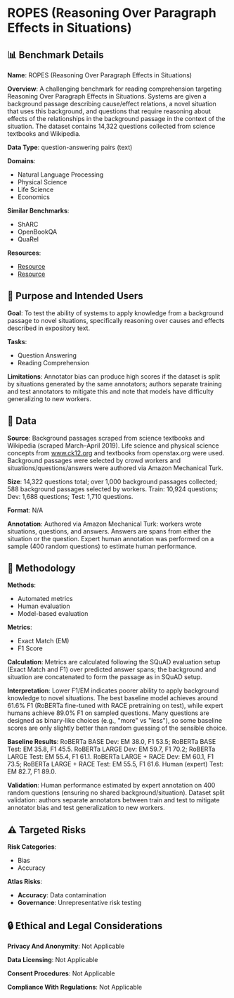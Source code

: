 # ROPES (Reasoning Over Paragraph Effects in Situations)

## 📊 Benchmark Details

**Name**: ROPES (Reasoning Over Paragraph Effects in Situations)

**Overview**: A challenging benchmark for reading comprehension targeting Reasoning Over Paragraph Effects in Situations. Systems are given a background passage describing cause/effect relations, a novel situation that uses this background, and questions that require reasoning about effects of the relationships in the background passage in the context of the situation. The dataset contains 14,322 questions collected from science textbooks and Wikipedia.

**Data Type**: question-answering pairs (text)

**Domains**:
- Natural Language Processing
- Physical Science
- Life Science
- Economics

**Similar Benchmarks**:
- ShARC
- OpenBookQA
- QuaRel

**Resources**:
- [Resource](https://allennlp.org/ropes)
- [Resource](https://arxiv.org/abs/1908.05852)

## 🎯 Purpose and Intended Users

**Goal**: To test the ability of systems to apply knowledge from a background passage to novel situations, specifically reasoning over causes and effects described in expository text.

**Tasks**:
- Question Answering
- Reading Comprehension

**Limitations**: Annotator bias can produce high scores if the dataset is split by situations generated by the same annotators; authors separate training and test annotators to mitigate this and note that models have difficulty generalizing to new workers.

## 💾 Data

**Source**: Background passages scraped from science textbooks and Wikipedia (scraped March–April 2019). Life science and physical science concepts from www.ck12.org and textbooks from openstax.org were used. Background passages were selected by crowd workers and situations/questions/answers were authored via Amazon Mechanical Turk.

**Size**: 14,322 questions total; over 1,000 background passages collected; 588 background passages selected by workers. Train: 10,924 questions; Dev: 1,688 questions; Test: 1,710 questions.

**Format**: N/A

**Annotation**: Authored via Amazon Mechanical Turk: workers wrote situations, questions, and answers. Answers are spans from either the situation or the question. Expert human annotation was performed on a sample (400 random questions) to estimate human performance.

## 🔬 Methodology

**Methods**:
- Automated metrics
- Human evaluation
- Model-based evaluation

**Metrics**:
- Exact Match (EM)
- F1 Score

**Calculation**: Metrics are calculated following the SQuAD evaluation setup (Exact Match and F1) over predicted answer spans; the background and situation are concatenated to form the passage as in SQuAD setup.

**Interpretation**: Lower F1/EM indicates poorer ability to apply background knowledge to novel situations. The best baseline model achieves around 61.6% F1 (RoBERTa fine-tuned with RACE pretraining on test), while expert humans achieve 89.0% F1 on sampled questions. Many questions are designed as binary-like choices (e.g., "more" vs "less"), so some baseline scores are only slightly better than random guessing of the sensible choice.

**Baseline Results**: RoBERTa BASE Dev: EM 38.0, F1 53.5; RoBERTa BASE Test: EM 35.8, F1 45.5. RoBERTa LARGE Dev: EM 59.7, F1 70.2; RoBERTa LARGE Test: EM 55.4, F1 61.1. RoBERTa LARGE + RACE Dev: EM 60.1, F1 73.5; RoBERTa LARGE + RACE Test: EM 55.5, F1 61.6. Human (expert) Test: EM 82.7, F1 89.0.

**Validation**: Human performance estimated by expert annotation on 400 random questions (ensuring no shared background/situation). Dataset split validation: authors separate annotators between train and test to mitigate annotator bias and test generalization to new workers.

## ⚠️ Targeted Risks

**Risk Categories**:
- Bias
- Accuracy

**Atlas Risks**:
- **Accuracy**: Data contamination
- **Governance**: Unrepresentative risk testing

## 🔒 Ethical and Legal Considerations

**Privacy And Anonymity**: Not Applicable

**Data Licensing**: Not Applicable

**Consent Procedures**: Not Applicable

**Compliance With Regulations**: Not Applicable
